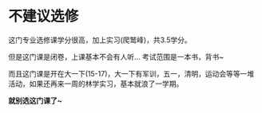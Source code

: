 # 不建议选修  

这门专业选修课学分很高，加上实习(爬鹫峰)，共3.5学分。  

但是这门课是闭卷，上课基本不会有人听... 考试范围是一本书，背书~    

而且这门课是开在大一下(15-17)，大一下有军训，五一，清明，运动会等等一堆活动，如果还再来一周的林学实习，基本就浪了一学期。   

**就别选这门课了~**  